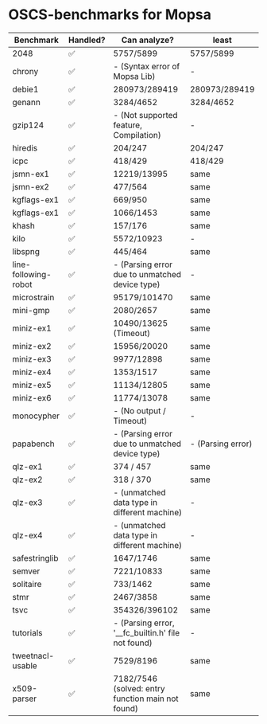 # OSCS-benchmarks for Mopsa

| Benchmark            | Handled?           | Can analyze?                                       | least                        |
| -------------------- | ------------------ | -------------------------------------------------- | ---------------------------- |
| 2048                 | :white_check_mark: | 5757/5899                                          | 5757/5899                    |
| chrony               | :white_check_mark: | - (Syntax error of Mopsa Lib)                      | -                            |
| debie1               | :white_check_mark: | 280973/289419                                      | 280973/289419                |
| genann               | :white_check_mark: | 3284/4652                                          | 3284/4652                    |
| gzip124              | :white_check_mark: | - (Not supported feature, Compilation)             | -                            |
| hiredis              | :white_check_mark: | 204/247                                            | 204/247                      |
| icpc                 | :white_check_mark: | 418/429                                            | 418/429                      |
| jsmn-ex1             | :white_check_mark: | 12219/13995                                        | same                         |
| jsmn-ex2             | :white_check_mark: | 477/564                                            | same                         |
| kgflags-ex1          | :white_check_mark: | 669/950                                            | same                         |
| kgflags-ex1          | :white_check_mark: | 1066/1453                                          | same                         |
| khash                | :white_check_mark: | 157/176                                            | same                         |
| kilo                 | :white_check_mark: | 5572/10923                                         | -                            |
| libspng              | :white_check_mark: | 445/464                                            | same                         |
| line-following-robot | :white_check_mark: | - (Parsing error due to unmatched device type)     | -                            |
| microstrain          | :white_check_mark: | 95179/101470                                       | same                         |
| mini-gmp             | :white_check_mark: | 2080/2657                                          | same                         |
| miniz-ex1            | :white_check_mark: | 10490/13625 (Timeout)                              | same                         |
| miniz-ex2            | :white_check_mark: | 15956/20020                                        | same                         |
| miniz-ex3            | :white_check_mark: | 9977/12898                                         | same                         |
| miniz-ex4            | :white_check_mark: | 1353/1517                                          | same                         |
| miniz-ex5            | :white_check_mark: | 11134/12805                                        | same                         |
| miniz-ex6            | :white_check_mark: | 11774/13078                                        | same                         |
| monocypher           | :white_check_mark: | - (No output / Timeout)                            | -                            |
| papabench            | :white_check_mark: | - (Parsing error due to unmatched device type)     | - (Parsing error)            |
| qlz-ex1              | :white_check_mark: | 374 / 457                                          | same                         |
| qlz-ex2              | :white_check_mark: | 318 / 370                                          | same                         |
| qlz-ex3              | :white_check_mark: | - (unmatched data type in different machine)       | -                            |
| qlz-ex4              | :white_check_mark: | - (unmatched data type in different machine)       | -                            |
| safestringlib        | :white_check_mark: | 1647/1746                                          | same                         |
| semver               | :white_check_mark: | 7221/10833                                         | same                         |
| solitaire            | :white_check_mark: | 733/1462                                           | same                         |
| stmr                 | :white_check_mark: | 2467/3858                                          | same                         |
| tsvc                 | :white_check_mark: | 354326/396102                                      | same                         |
| tutorials            | :white_check_mark: | - (Parsing error, '__fc_builtin.h' file not found) | -                            |
| tweetnacl-usable     | :white_check_mark: | 7529/8196                                          | same                         |
| x509-parser          | :white_check_mark: | 7182/7546 (solved: entry function main not found)  | same                         |


